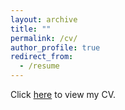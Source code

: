 ```yaml
---
layout: archive
title: ""
permalink: /cv/
author_profile: true
redirect_from:
  - /resume
---
```

Click [here](#) to view my CV.

<div id="pdf-container" style="display: none; margin-top: 20px;">
    <iframe src="../files/Yuzhou Wang-CV-Sep2025.pdf" width="100%" height="800px"></iframe>
</div>

<script>
document.addEventListener("DOMContentLoaded", function() {
    document.querySelector("a[href='#']").addEventListener("click", function(event) {
        event.preventDefault();
        document.getElementById("pdf-container").style.display = "block";
    });
});
</script>
